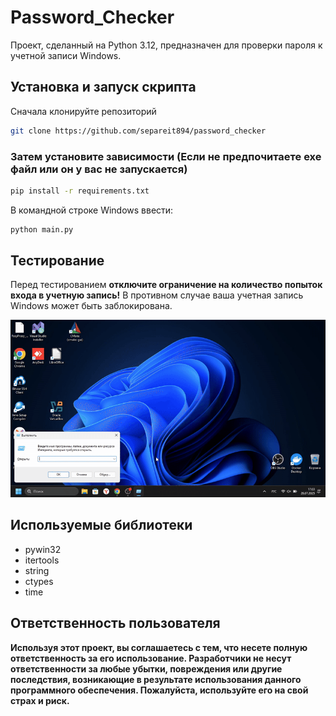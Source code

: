 # Password_Checker

Проект, сделанный на Python 3.12, предназначен для проверки пароля к учетной записи Windows.

## Установка и запуск скрипта

Сначала клонируйте репозиторий

```bash
git clone https://github.com/separeit894/password_checker
```
### Затем установите зависимости (Если не предпочитаете exe файл или он у вас не запускается)

```bash
pip install -r requirements.txt
```
В командной строке Windows ввести: 
```bash
python main.py
```

## Тестирование 

Перед тестированием **отключите ограничение на количество попыток входа в учетную запись!** В противном случае ваша учетная запись Windows может быть заблокирована.

![here how to disable the lookthreshold ](assets/how_to_disable_the_lock_threshold.gif)


## Используемые библиотеки
* pywin32
* itertools
* string
* ctypes
* time

## Ответственность пользователя

**Используя этот проект, вы соглашаетесь с тем, что несете полную ответственность за его использование. Разработчики не несут ответственности за любые убытки, повреждения или другие последствия, возникающие в результате использования данного программного обеспечения. Пожалуйста, используйте его на свой страх и риск.**


